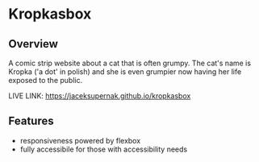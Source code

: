 # Kropkasbox

## Overview

A comic strip website about a cat that is often grumpy. The cat's name is Kropka ('a dot' in polish) and she is even grumpier now having her life exposed to the public. 

LIVE LINK: https://jaceksupernak.github.io/kropkasbox 

## Features

- responsiveness powered by flexbox
- fully accessibile for those with accessibility needs
